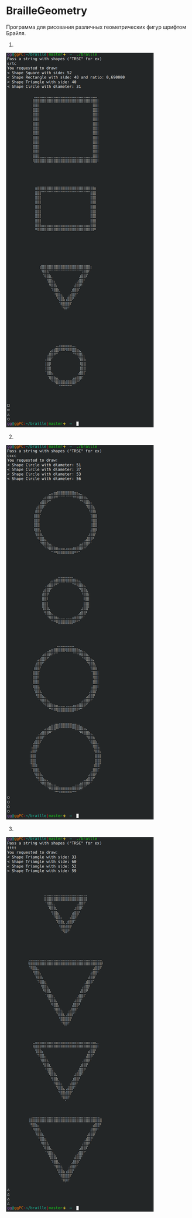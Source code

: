 # BrailleGeometry

Программа для рисования различных геометрических фигур шрифтом Брайля.

1.
![img1](https://github.com/liftchampion/BrailleGeometry/blob/main/braille1.png)


2.
![img2](https://github.com/liftchampion/BrailleGeometry/blob/main/braille2.png)


3.
![img3](https://github.com/liftchampion/BrailleGeometry/blob/main/braille3.png)
